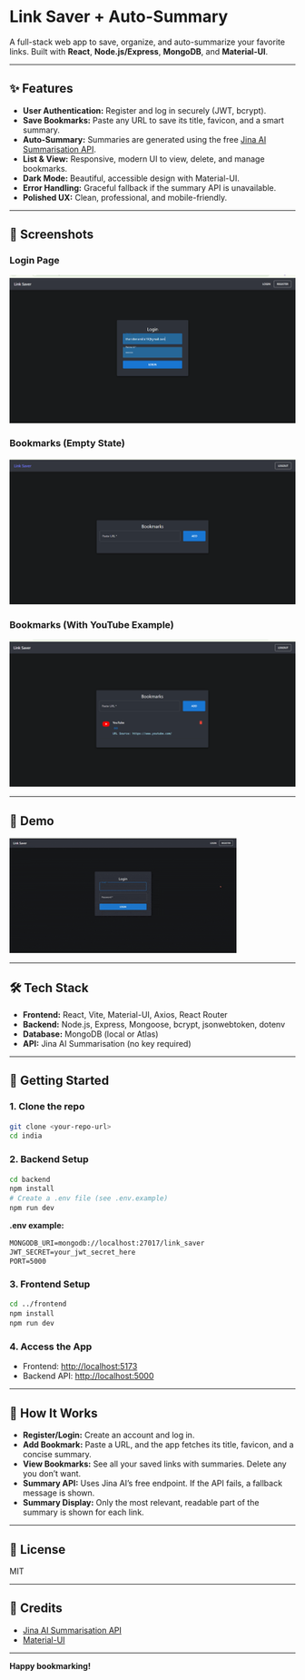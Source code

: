# Link Saver + Auto-Summary

A full-stack web app to save, organize, and auto-summarize your favorite links. Built with **React**, **Node.js/Express**, **MongoDB**, and **Material-UI**.

---

## ✨ Features

- **User Authentication:** Register and log in securely (JWT, bcrypt).
- **Save Bookmarks:** Paste any URL to save its title, favicon, and a smart summary.
- **Auto-Summary:** Summaries are generated using the free [Jina AI Summarisation API](https://r.jina.ai/).
- **List & View:** Responsive, modern UI to view, delete, and manage bookmarks.
- **Dark Mode:** Beautiful, accessible design with Material-UI.
- **Error Handling:** Graceful fallback if the summary API is unavailable.
- **Polished UX:** Clean, professional, and mobile-friendly.

---

## 📸 Screenshots

### Login Page
![Login Page](./screenshots/login.png)

### Bookmarks (Empty State)
![Empty Bookmarks](./screenshots/empty-bookmarks.png)

### Bookmarks (With YouTube Example)
![Bookmarks with YouTube](./screenshots/bookmarks-youtube.png)

---

## 🎥 Demo

![App Demo](./screenshots/demo.gif)

---

## 🛠️ Tech Stack

- **Frontend:** React, Vite, Material-UI, Axios, React Router
- **Backend:** Node.js, Express, Mongoose, bcrypt, jsonwebtoken, dotenv
- **Database:** MongoDB (local or Atlas)
- **API:** Jina AI Summarisation (no key required)

---

## 🚀 Getting Started

### 1. Clone the repo
```sh
git clone <your-repo-url>
cd india
```

### 2. Backend Setup
```sh
cd backend
npm install
# Create a .env file (see .env.example)
npm run dev
```
**.env example:**
```
MONGODB_URI=mongodb://localhost:27017/link_saver
JWT_SECRET=your_jwt_secret_here
PORT=5000
```

### 3. Frontend Setup
```sh
cd ../frontend
npm install
npm run dev
```

### 4. Access the App
- Frontend: [http://localhost:5173](http://localhost:5173)
- Backend API: [http://localhost:5000](http://localhost:5000)

---

## 📝 How It Works

- **Register/Login:** Create an account and log in.
- **Add Bookmark:** Paste a URL, and the app fetches its title, favicon, and a concise summary.
- **View Bookmarks:** See all your saved links with summaries. Delete any you don’t want.
- **Summary API:** Uses Jina AI’s free endpoint. If the API fails, a fallback message is shown.
- **Summary Display:** Only the most relevant, readable part of the summary is shown for each link.

---

## 📄 License

MIT

---

## 🙏 Credits

- [Jina AI Summarisation API](https://r.jina.ai/)
- [Material-UI](https://mui.com/)

---

**Happy bookmarking!** 